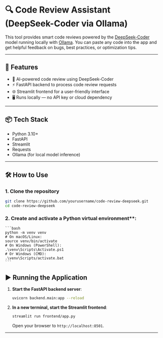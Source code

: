 # 🔍 Code Review Assistant (DeepSeek-Coder via Ollama)

This tool provides smart code reviews powered by the [DeepSeek-Coder](https://deepseek.com/) model running locally with [Ollama](https://ollama.com/). You can paste any code into the app and get helpful feedback on bugs, best practices, or optimization tips.

---

## 🚀 Features

- 🧠 AI-powered code review using DeepSeek-Coder
- ⚡ FastAPI backend to process code review requests
- 🌐 Streamlit frontend for a user-friendly interface
- 🖥️ Runs locally — no API key or cloud dependency

---

## 📦 Tech Stack

- Python 3.10+
- FastAPI
- Streamlit
- Requests
- Ollama (for local model inference)

---

## 🛠️ How to Use

### 1. Clone the repository

```bash
git clone https://github.com/yourusername/code-review-deepseek.git
cd code-review-deepseek
```
### 2. Create and activate a Python virtual environment**:
    ```bash
    python -m venv venv
    # On macOS/Linux:
    source venv/bin/activate
    # On Windows (PowerShell):
    .\venv\Scripts\Activate.ps1
    # Or Windows (CMD):
    .\venv\Scripts/activate.bat
    ```
## ▶️ Running the Application

1.  **Start the FastAPI backend server**:
    ```bash
    uvicorn backend.main:app --reload
    ```

2.  **In a new terminal, start the Streamlit frontend**:
    ```bash
    streamlit run frontend/app.py
    ```
    Open your browser to `http://localhost:8501`.

---
